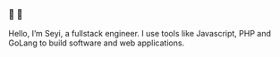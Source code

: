 ### :eyes: :eyes:

Hello, I’m Seyi, a fullstack engineer. I use tools like Javascript, PHP and GoLang to build software and web applications.
